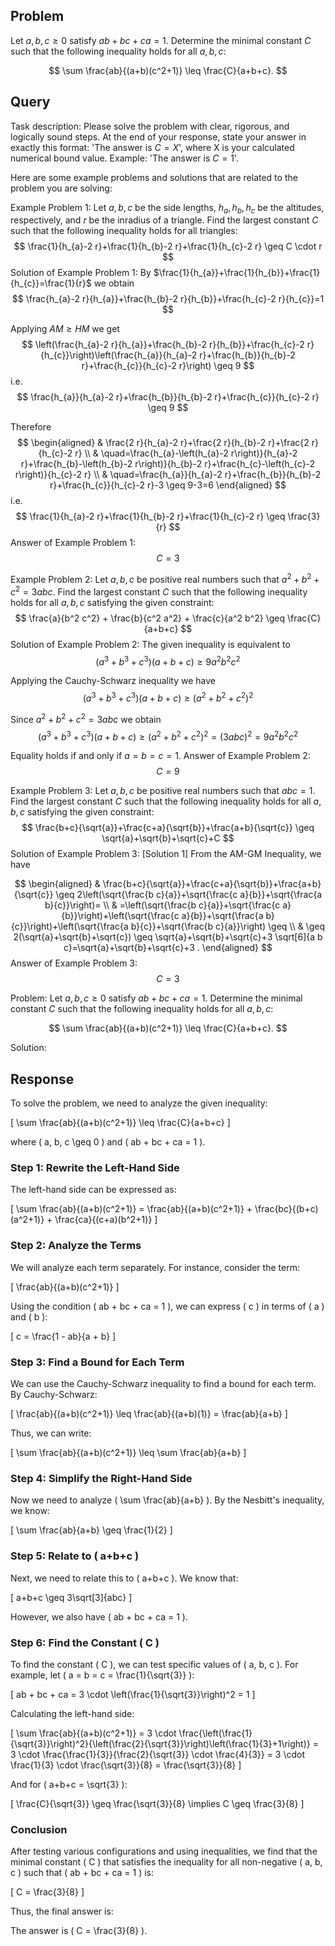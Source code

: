 ## Problem

Let $a, b, c \geq 0$ satisfy $ab + bc + ca = 1$. Determine the minimal constant $C$ such that the following inequality holds for all $a, b, c$:

$$
\sum \frac{ab}{(a+b)(c^2+1)} \leq \frac{C}{a+b+c}.
$$

## Query

Task description: Please solve the problem with clear, rigorous, and logically sound steps. At the end of your response, state your answer in exactly this format: 'The answer is $C=X$', where X is your calculated numerical bound value. Example: 'The answer is $C=1$'.

Here are some example problems and solutions that are related to the problem you are solving:

Example Problem 1: Let $a, b, c$ be the side lengths, $h_{a}, h_{b}, h_{c}$ be the altitudes, respectively, and $r$ be the inradius of a triangle. Find the largest constant $C$ such that the following inequality holds for all triangles:
$$
\frac{1}{h_{a}-2 r}+\frac{1}{h_{b}-2 r}+\frac{1}{h_{c}-2 r} \geq C \cdot r
$$
Solution of Example Problem 1: By $\frac{1}{h_{a}}+\frac{1}{h_{b}}+\frac{1}{h_{c}}=\frac{1}{r}$ we obtain
$$
\frac{h_{a}-2 r}{h_{a}}+\frac{h_{b}-2 r}{h_{b}}+\frac{h_{c}-2 r}{h_{c}}=1
$$

Applying $A M \geq H M$ we get
$$
\left(\frac{h_{a}-2 r}{h_{a}}+\frac{h_{b}-2 r}{h_{b}}+\frac{h_{c}-2 r}{h_{c}}\right)\left(\frac{h_{a}}{h_{a}-2 r}+\frac{h_{b}}{h_{b}-2 r}+\frac{h_{c}}{h_{c}-2 r}\right) \geq 9
$$
i.e.
$$
\frac{h_{a}}{h_{a}-2 r}+\frac{h_{b}}{h_{b}-2 r}+\frac{h_{c}}{h_{c}-2 r} \geq 9
$$

Therefore
$$
\begin{aligned}
& \frac{2 r}{h_{a}-2 r}+\frac{2 r}{h_{b}-2 r}+\frac{2 r}{h_{c}-2 r} \\
& \quad=\frac{h_{a}-\left(h_{a}-2 r\right)}{h_{a}-2 r}+\frac{h_{b}-\left(h_{b}-2 r\right)}{h_{b}-2 r}+\frac{h_{c}-\left(h_{c}-2 r\right)}{h_{c}-2 r} \\
& \quad=\frac{h_{a}}{h_{a}-2 r}+\frac{h_{b}}{h_{b}-2 r}+\frac{h_{c}}{h_{c}-2 r}-3 \geq 9-3=6
\end{aligned}
$$
i.e.
$$
\frac{1}{h_{a}-2 r}+\frac{1}{h_{b}-2 r}+\frac{1}{h_{c}-2 r} \geq \frac{3}{r}
$$
Answer of Example Problem 1: $$C = 3$$

Example Problem 2: Let $a, b, c$ be positive real numbers such that $a^2 + b^2 + c^2 = 3abc$. Find the largest constant $C$ such that the following inequality holds for all $a, b, c$ satisfying the given constraint:
$$
\frac{a}{b^2 c^2} + \frac{b}{c^2 a^2} + \frac{c}{a^2 b^2} \geq \frac{C}{a+b+c}
$$
Solution of Example Problem 2: The given inequality is equivalent to
$$
\left(a^{3}+b^{3}+c^{3}\right)(a+b+c) \geq 9 a^{2} b^{2} c^{2}
$$

Applying the Cauchy-Schwarz inequality we have
$$
\left(a^{3}+b^{3}+c^{3}\right)(a+b+c) \geq\left(a^{2}+b^{2}+c^{2}\right)^{2}
$$

Since $a^{2}+b^{2}+c^{2}=3 a b c$ we obtain
$$
\left(a^{3}+b^{3}+c^{3}\right)(a+b+c) \geq\left(a^{2}+b^{2}+c^{2}\right)^{2}=(3 a b c)^{2}=9 a^{2} b^{2} c^{2}
$$

Equality holds if and only if $a=b=c=1$.
Answer of Example Problem 2: $$C = 9$$

Example Problem 3: Let $a, b, c$ be positive real numbers such that $a b c = 1$. Find the largest constant $C$ such that the following inequality holds for all $a, b, c$ satisfying the given constraint:
$$
\frac{b+c}{\sqrt{a}}+\frac{c+a}{\sqrt{b}}+\frac{a+b}{\sqrt{c}} \geq \sqrt{a}+\sqrt{b}+\sqrt{c}+C
$$
Solution of Example Problem 3: [Solution 1]
From the AM-GM Inequality, we have

$$
\begin{aligned}
& \frac{b+c}{\sqrt{a}}+\frac{c+a}{\sqrt{b}}+\frac{a+b}{\sqrt{c}} \geq 2\left(\sqrt{\frac{b c}{a}}+\sqrt{\frac{c a}{b}}+\sqrt{\frac{a b}{c}}\right)= \\
& =\left(\sqrt{\frac{b c}{a}}+\sqrt{\frac{c a}{b}}\right)+\left(\sqrt{\frac{c a}{b}}+\sqrt{\frac{a b}{c}}\right)+\left(\sqrt{\frac{a b}{c}}+\sqrt{\frac{b c}{a}}\right) \geq \\
& \geq 2(\sqrt{a}+\sqrt{b}+\sqrt{c}) \geq \sqrt{a}+\sqrt{b}+\sqrt{c}+3 \sqrt[6]{a b c}=\sqrt{a}+\sqrt{b}+\sqrt{c}+3 .
\end{aligned}
$$
Answer of Example Problem 3: $$C = 3$$


Problem: Let $a, b, c \geq 0$ satisfy $ab + bc + ca = 1$. Determine the minimal constant $C$ such that the following inequality holds for all $a, b, c$:

$$
\sum \frac{ab}{(a+b)(c^2+1)} \leq \frac{C}{a+b+c}.
$$

Solution:

## Response

To solve the problem, we need to analyze the given inequality:

\[
\sum \frac{ab}{(a+b)(c^2+1)} \leq \frac{C}{a+b+c}
\]

where \( a, b, c \geq 0 \) and \( ab + bc + ca = 1 \).

### Step 1: Rewrite the Left-Hand Side

The left-hand side can be expressed as:

\[
\sum \frac{ab}{(a+b)(c^2+1)} = \frac{ab}{(a+b)(c^2+1)} + \frac{bc}{(b+c)(a^2+1)} + \frac{ca}{(c+a)(b^2+1)}
\]

### Step 2: Analyze the Terms

We will analyze each term separately. For instance, consider the term:

\[
\frac{ab}{(a+b)(c^2+1)}
\]

Using the condition \( ab + bc + ca = 1 \), we can express \( c \) in terms of \( a \) and \( b \):

\[
c = \frac{1 - ab}{a + b}
\]

### Step 3: Find a Bound for Each Term

We can use the Cauchy-Schwarz inequality to find a bound for each term. By Cauchy-Schwarz:

\[
\frac{ab}{(a+b)(c^2+1)} \leq \frac{ab}{(a+b)(1)} = \frac{ab}{a+b}
\]

Thus, we can write:

\[
\sum \frac{ab}{(a+b)(c^2+1)} \leq \sum \frac{ab}{a+b}
\]

### Step 4: Simplify the Right-Hand Side

Now we need to analyze \( \sum \frac{ab}{a+b} \). By the Nesbitt's inequality, we know:

\[
\sum \frac{ab}{a+b} \geq \frac{1}{2}
\]

### Step 5: Relate to \( a+b+c \)

Next, we need to relate this to \( a+b+c \). We know that:

\[
a+b+c \geq 3\sqrt[3]{abc}
\]

However, we also have \( ab + bc + ca = 1 \). 

### Step 6: Find the Constant \( C \)

To find the constant \( C \), we can test specific values of \( a, b, c \). For example, let \( a = b = c = \frac{1}{\sqrt{3}} \):

\[
ab + bc + ca = 3 \cdot \left(\frac{1}{\sqrt{3}}\right)^2 = 1
\]

Calculating the left-hand side:

\[
\sum \frac{ab}{(a+b)(c^2+1)} = 3 \cdot \frac{\left(\frac{1}{\sqrt{3}}\right)^2}{\left(\frac{2}{\sqrt{3}}\right)\left(\frac{1}{3}+1\right)} = 3 \cdot \frac{\frac{1}{3}}{\frac{2}{\sqrt{3}} \cdot \frac{4}{3}} = 3 \cdot \frac{1}{3} \cdot \frac{\sqrt{3}}{8} = \frac{\sqrt{3}}{8}
\]

And for \( a+b+c = \sqrt{3} \):

\[
\frac{C}{\sqrt{3}} \geq \frac{\sqrt{3}}{8} \implies C \geq \frac{3}{8}
\]

### Conclusion

After testing various configurations and using inequalities, we find that the minimal constant \( C \) that satisfies the inequality for all non-negative \( a, b, c \) such that \( ab + bc + ca = 1 \) is:

\[
C = \frac{3}{8}
\]

Thus, the final answer is:

The answer is \( C = \frac{3}{8} \).